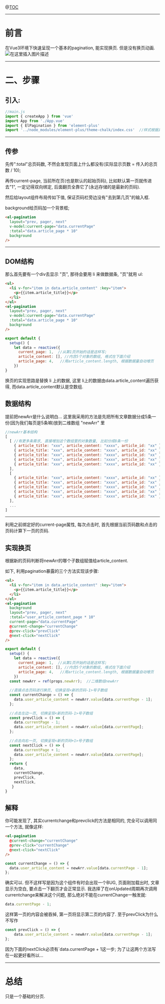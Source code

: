 
@[TOC](文章目录)

---

# 前言
在Vue3环境下快速呈现一个基本的pagination, 能实现换页.
但是没有换页动画.
![在这里插入图片描述](https://img-blog.csdnimg.cn/730c8846de3d4ca9a1b665f115128a21.gif#pic_left)

---

# 二、步骤
## 引入:

```javascript
//main.js
import { createApp } from 'vue'
import App from './App.vue'
import { ElPagination } from 'element-plus'
import '../node_modules/element-plus/theme-chalk/index.css'  //样式根据具体的路径来
```

---
## 传参
先传":total"总页码数, 不然会发现页面上什么都没有(实际显示页数 = 传入的总页数 / 10);

再传current-page, 当前所在页(也是默认的起始页码), 比如默认第一页就传进去"1", 一定记得双向绑定, 后面翻页全靠它了(永远存储的是最新的页码).

然后给layout组件布局传如下值, 保证页码栏旁边没有"去到第几页"的输入框.

background给页码加一个背景框;

```html
<el-pagination 
  layout="prev, pager, next" 
  v-model:current-page="data.currentPage"
  :total="data.article_page * 10" 
  background 
/>
```

---
## DOM结构
那么首先要有一个div去显示 "页", 那待会要用 li 来做数据条, "页"就用 ul:

```html
<ul>
  <li v-for="item in data.article_content" :key="item">
    <p>{{item.article_title}}</p>
  </li>
</ul>
<el-pagination 
  layout="prev, pager, next"
  v-model:current-page="data.currentPage" 
  :total="data.article_page * 10" 
  background 
/>
```

```javascript
export default {
  setup() {
    let data = reactive({
      current_page: 1,  //从第1页开始的话是这样写;
      article_content: [], //内含5个对象的数组, 格式在下面介绍
      article_page: 4,   //用article_content.length, 根据数据量自动增页
    })
}
```

换页的实现思路是替换 li 上的数据, 这里 li上的数据由data.article_content遍历获得, 而data.article_content默认是空数组.

## 数据结构
提前把newArr是什么说明白...
这里我采用的方法是先把所有文章数据分成5条一份(因为我们每页是5条嘛)放到二维数组 "newArr" 里

```javascript
//newArr基本结构
[
  [ //有更多条需求, 直接增加这个数组里的对象数量, 比如分成8条一份
    { article_title: "xxx", article_content: "xxxx", article_id: "xx" },
    { article_title: "xxx", article_content: "xxxx", article_id: "xx" },
    { article_title: "xxx", article_content: "xxxx", article_id: "xx" },
    { article_title: "xxx", article_content: "xxxx", article_id: "xx" },
    { article_title: "xxx", article_content: "xxxx", article_id: "xx" },
  ],
  [ 
    { article_title: "xxx", article_content: "xxxx", article_id: "xx" },
    { article_title: "xxx", article_content: "xxxx", article_id: "xx" },
    { article_title: "xxx", article_content: "xxxx", article_id: "xx" },
    { article_title: "xxx", article_content: "xxxx", article_id: "xx" },
    { article_title: "xxx", article_content: "xxxx", article_id: "xx" },
  ],
  ...
]
```
---
利用之前绑定好的current-page属性, 每次点击时, 首先根据当前页码数和点击的页码计算下一页的页码.

## 实现换页
根据新的页码判断将newArr的哪个子数组赋值给article_content.

如下, 利用pagination暴露的三个方法实现该步骤:

```html
<ul>
  <li v-for="item in data.article_content" :key="item">
    <p>{{item.article_title}}</p>
  </li>
</ul>
<el-pagination
  background
  layout="prev, pager, next"
  :total="user_article_content_page * 10"
  current-page="data.currentPage"
  @current-change="currentChange"
  @prev-click="prevClick"
  @next-click="nextClick"
/>
```

```javascript
export default {
  setup() {
    let data = reactive({
      current_page: 1,  //从第1页开始的话是这样写;
      article_content: [], //内含5个对象的数组, 格式在下面介绍
      article_page: 4,   //用article_content.length, 根据数据量自动增页
    })
  const newArr = ref(props.newArr);  //二维数组newArr
  
  //直接点击页码进行换页, 切换呈现<新的页码-1>号子数组
  const currentChange = () => {
    data.user_article_content = newArr.value[data.currentPage - 1];
  };
  
  //点击左边一页, 切换呈现<新的页码-1>号子数组
  const prevClick = () => {
    data.currentPage - 1;
    data.user_article_content = newArr.value[data.currentPage];
  };
  
  //点击向右一页, 切换呈现<新的页码+1>号子数组
  const nextClick = () => {
    data.currentPage + 1;
    data.user_article_content = newArr.value[data.currentPage];
  };
  return {
    data,
    currentChange,
    prevClick,
    nextClick,
   }
}
```

## 解释
你可能发现了, 其实currentchange和prevclick的方法是相同的, 完全可以调用同一个方法, 就像这样:
```html
<el-pagination
  @current-change="currentChange"
  @prev-click="currentChange"
  @next-click="nextClick"
/>
```
```javascript
const currentChange = () => {
  data.user_article_content = newArr.value[data.currentPage - 1];
};
```
确实可以.
但不这样写是因为这个组件有时会出现一个BUG, 页面刚加载出时, 文章显示为空白, 要点击一下翻页才会正常显示.
我选择了在onUpdated周期再次调用currentchange来解决这个问题, 那么绝对不能在currentChange一触发就:

```javascript
data.currentPage - 1;
```

这样第一页的内容会被吞掉, 第一页将显示第二页的内容了.
至于prevClick为什么不写作

```javascript
const prevClick = () => {
    data.user_article_content = newArr.value[data.currentPage - 1];
};
```
因为下面的nextClick必须有`data.currentPage + 1这一步; 为了让这两个方法写在一起更好看所以...

---

# 总结
只是一个基础的分页.